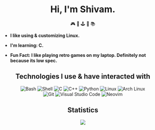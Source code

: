 <div align="center">

# Hi, I'm Shivam. 
🎮  🎨  🕹️  🌱  📚

</div>
  <b>

- I like using & customizing Linux.
- I'm learning: C.
- Fun Fact: I like playing retro games on my laptop. Definitely not because its low spec.

  </b>

<div align="center">

## Technologies I use & have interacted with

![Bash](https://img.shields.io/badge/-Bash-4EAA25?logo=GNU%20Bash&logoColor=white&style=for-the-badge&color=C57A75)
![Shell](https://img.shields.io/badge/-Shell-FFD500?logo=Shell&logoColor=white&style=for-the-badge&color=C6967A)
![C](https://img.shields.io/badge/-AD9692?logo=C&logoColor=white&style=for-the-badge)
![C++](https://img.shields.io/badge/-C++-00599C?logo=C++&logoColor=white&style=for-the-badge&color=C57A75)
![Python](https://img.shields.io/badge/-Python-3776AB?logo=Python&logoColor=white&style=for-the-badge&color=907788)
![Linux](https://img.shields.io/badge/Linux-FCC624?style=for-the-badge&logo=linux&logoColor=white&color=C6967A)
![Arch Linux](https://img.shields.io/badge/Arch_Linux-1793D1?style=for-the-badge&logo=arch-linux&logoColor=white&color=C57A75)
  <br>
![Git](https://img.shields.io/badge/-Git-F05032?logo=Git&logoColor=white&style=for-the-badge&color=C57A75)
![Visual Studio Code](https://img.shields.io/badge/-Visual%20Studio%20Code-007ACC?logo=Visual%20Studio%20Code&logoColor=white&style=for-the-badge&color=907788)
![Neovim](https://img.shields.io/badge/NeoVim-%2357A143.svg?&style=for-the-badge&logo=neovim&logoColor=white&color=C57A75)
  
</div>

<div align="center">
  <h2>Statistics</h2>
  <img src="https://activity-graph.herokuapp.com/graph?username=samisthefbi&hide_border=true&hide_title=true&bg_color=00000000&color=C57A75&line=BF616A&point=ffffff&area=true"(https://github.com/ashutosh00710/github-readme-activity-graph)>
</div>
